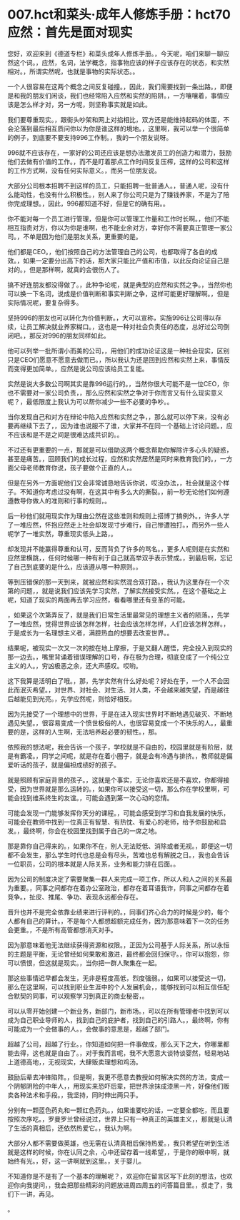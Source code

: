 # 007.hct和菜头·成年人修炼手册：hct70 应然：首先是面对现实

您好，欢迎来到《德道专栏》和菜头成年人修炼手册。，今天呢，咱们来聊一聊应然这个词。，应然，名词，法学概念，指事物应该的样子应该存在的状态，和实然相对。，所谓实然呢，也就是事物的实际状态。。

一个人很容易在这两个概念之间反复碰撞。，因此，我们需要找到一条出路。，即便是和我的朋友们闲谈，我们也经常陷入应然和实然的陷阱。，一方嚷嚷着，事情应该是怎么样才对，另一方呢，则坚称事实就是如此。

我们要尊重现实。，跟街头吵架和网上对掐相比，双方还是能维持起码的体面，不会沦落到最后相互质问你以为你是谁这样的境地。，这里啊，我可以举一个很简单的例子，到底要不要支持996工作制。，我的一个朋友说呀。

996就不应该存在，一家好的公司还应该是想办法激发员工的创造力和潜力，鼓励他们去做有价值的工作。，而不是盯着那点工作时间反复压榨，这样的公司和这样的工作方式啊，没有任何实际意义。，而另一位朋友说。

大部分公司根本招聘不到这样的员工，只能招聘一批普通人。，普通人呢，没有什么能动性，也没有什么积极性。，别人来了你公司只是为了赚钱养家，不是为了陪你完成理想。，因此，996都知道不好，但是它的确有用。。

你不能对每一个员工进行管理，但是你可以管理工作量和工作时长啊。，他们不能相互指责对方，你以为你是谁啊，也不能业余对方，幸好你不需要真正管理一家公司。，不单是因为他们是朋友关系，更重要的是。

他们都是CEO。，他们按照自己的方法管理自己的公司，也都取得了各自的成效。，如果一定要分出高下的话，那大家只能比产值和市值，以此反向论证自己是对的。，但是那样啊，就真的会很伤人了。

搞不好连朋友都没得做了。，此种争论呢，就是典型的应然和实然之争。，当然你也可以换一下名词，说成是价值判断和事实判断之争，这样可能更好理解啊。，但是实际情况呢，要复杂得多。

坚持996的朋友也可以转化为价值判断。，大可以宣称，实施996让公司得以存续，让员工解决就业养家糊口。，这也是一种对社会负责任的态度，总好过公司倒闭吧。，那反对996的朋友同样如此。

他可以列举一批所谓小而美的公司，，用他们的成功论证这是一种社会现实，区别只是CEO们愿意不愿意去做而已。，所以我认为还是回到应然和实然上来，事情反而变得更加简单。，应然是说公司应该给员工复能。

实然是说大多数公司啊其实是靠996运行的。，当然你很大可能不是一位CEO，你也不需要对一家公司负责，，那么应然和实然之争对于你而言又有什么现实意义呢？，最低限度上我认为可以帮你减少一些不必要的争吵。。

当你发现自己和对方在辩论中陷入应然和实然之争，，那么就可以停下来，没有必要再继续下去了，，因为谁也说服不了谁，大家并不在同一个基础上讨论问题。，应不应该和是不是之间是很难达成共识的。。

不过还有更重要的一点，那就是可以借助这两个概念帮助你解除许多心头的疑惑，甚至是痛苦。，回顾我们的成长过程，应然和实然居然是同时来教育我们的。，一方面父母老师教育你说，孩子要做个正直的人，。

但是在另外一方面呢他们又会非常诚恳地告诉你说，哎没办法，，社会就是这个样子。不知道你考虑过没有啊，在这其中有多么大的撕裂。，前一秒无论他们如何遵遵教导你做人的准则和行事的规则，。

后一秒他们就用现实作为理由公然在这些准则和规则上搭博丁搞例外。，许多人学了一堆应然，怀抱应然走上社会却发现寸步难行，自己惨遭独打。，而另外一些人呢学了一堆实然，尊重现实低头上路，。

却发现并不能赢得尊重和认可，反而背负了许多的骂名。，更多人呢则是在实然和应然里横跳，，任何时候哪一种有利于自己就高举双手表示赞成。，到最后啊，忘记了自己到底要的是什么，应该遵从哪一种原则。。

等到压错保的那一天到来，就被应然和实然混合双打路。，我认为这里存在一个次第的问题，，就是说我们应该先学习实然，了解实然接受实然。，在这个基础之上呢，知道了现实的两面再去学习应然，看看哪里还有变革的可能。

，如果这个次第弄反了，就是我们日常生活里最常见的理想主义者的陨落。，先学了一堆应然，觉得世界应该怎样怎样，社会应该怎样怎样，人们应该怎样怎样。，于是成长为一名理想主义者，满腔热血的想要去改变世界。。

结果呢，被现实一次又一次的按在地上摩擦，于是又翻人醒悟，完全投入到现实的那一边去。，嘴里背诵着错误理解的口号，存在极为合理，彻底变成了一个纯公立主义的人。，穷凶极恶之余，还大声感叹。哎哟。

这下我算是活明白了哦。，那，先学实然有什么好处呢？好处在于，一个人不会因此而泯灭希望。，对世界、对社会、对生活、对人类，不会越来越失望，而是越往后越能见到光亮。，先学应然呢，则恰好相反。

因为先接受了一个理想中的世界，于是在进入现实世界时不断地遇见破灭、不断地遇见失望。，很容易变成一个愤世极俗的人，也很容易变成一个不快乐的人。，最重要的是，这样的人生啊，无法培养起必要的韧性。，那。

依照我的想法呢，我会告诉一个孩子，学校就是不自由的，校园里就是有阶层，就是有霸凌。，同学之间呢，就是存在着小圈子，就是会有冷遇与排挤。，教师就是偏爱听话的孩子，就是偏袒成绩好的孩子。

就是照顾有家庭背景的孩子。，这就是个事实，无论你喜欢还是不喜欢，你都得接受，因为世界就是那么运转的。，如果你可以接受这一切，那么你在学校里啊，可能会找到维系终生的友谊。，可能会遇到第一次心动的恋情。

可能会发现一门能够发挥你天分的课程。，可能会感受到学习和自我发展的快乐，可能会在教师中找到一位真正有智慧、有热忱、有爱心的老师，给予你鼓励和启发。，最终啊，你会在校园里找到属于自己的一席之地。

那是靠你自己得来的。，如果你不在，别人无法贬低、消除或者无视。，即便这一切都不会发生，那么学生时代也总是会有尽头，苦难也总有解脱之日。，我也会告诉一位职员，公司的根本就是人际关系，业务和能力排在后面。。

因为公司的制度决定了需要聚集一群人来完成一项工作，所以人和人之间的关系最为重要。，同事之间都存在着办公室政治，都存在着耳语我诈，同事之间都存在着竞争。，扯皮、推尾、争功、表现永远都会存在。

晋升也并不是完全依靠业绩来进行评判的。，同事们齐心合力的时候是少的，每个人都有自己的算计。，不是每个人都想超额完成任务，因为那意味着下一次的任务会更重。，不是所有高管都想消灭对手。

因为那意味着他无法继续获得资源和权限。，正因为公司基于人际关系，所以永恒的主题是平衡，无论曾经如何果敢和激进，最终都会回归保守。，你可以抱怨，你可以愤恨，但这就是现实。，当你把一群人聚集在一起。

那这些事情迟早都会发生，无非是程度高低，烈度强弱。，如果可以接受这一切，那么在这里啊，可以找到职业生涯中的个人发展机会，，能够找到可以相互信任配合默契的同事，可以观察学习到真正的商业秘密，。

可以从零开始创建一个新业务，新部门，新市场。，可以在所有管理者中找到可以成为自己职业导师的人，找到自己的庇护者，找到自己的引路人。，最终啊，你有可能成为一个会做事的人。，会做事的意思是，超越了部门。

超越了公司，超越了行业。，你知道如何把一件事做成，那么天下之大，你哪里都能去得，这也就是自由了。，对于我而言呢，我不大愿意大谈特谈婴然，轻易地站上道德高地，，无视现实，大肆贩卖理想和鸡汤。

鼓励后辈去冲锋陷阵。，但是啊，我更不愿意去教授如何解决实然的方法，变成一个阴郁阴险的中年人，，用现实来恐吓后辈，把世界涂抹成漆黑一片，好像他们贩卖各种法术和手段。，我坚持，同时伸出两只手。

分别有一颗蓝色药丸和一颗红色药丸。，如果谁要吃的话，一定要全都吃，而且要按照次序吃。，罗曼罗兰曾经说过，世界上只有一种真正的英雄主义，，那就是认清了生活的真相后，还依然热爱它。，我认为啊。

大部分人都不需要做英雄，也无需在认清真相后保持热爱。，我只希望在听到生活就是这样的时候，你在认同之余，心中还留存着一线希望，，于是你的眼中啊，就始终有光。，好，这一讲啊就到这里。，关于婴儿。

不知道你是不是有了一个基本的理解呢？，欢迎你在留言区写下此刻的想法，也欢迎你向我提问，，我会把那些精彩的问题放进周四周五的问答篇目里。，叔走了，我们下一讲，再见。

。